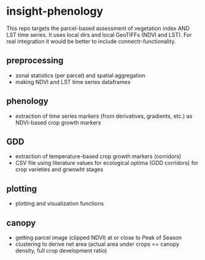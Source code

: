 # insight-phenology

This repo targets the parcel-based assessment of vegetation index AND LST time series.
It uses local dirs and local GeoTIFFs (NDVI and LST).
For real integration it would be better to include connectr-functionality.

## preprocessing
- zonal statistics (per parcel) and spatial aggregation
- making NDVI and LST time series dataframes
  
## phenology
- extraction of time series markers (from derivatives, gradients, etc.) as NDVI-based crop growth markers

## GDD
- extraction of temperature-based crop growth markers (corridors)
- CSV file using literature values for ecological optima (GDD corridors) for crop varieties and grwowht stages

## plotting
- plotting and visualization functions

## canopy
- getting parcel image (clipped NDVI) at or close to Peak of Season
- clustering to derive net area (actual area under crops == canopy density, full crop development ratio)

